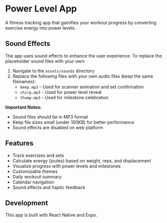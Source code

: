 # Power Level App

A fitness tracking app that gamifies your workout progress by converting exercise energy into power levels.

## Sound Effects

The app uses sound effects to enhance the user experience. To replace the placeholder sound files with your own:

1. Navigate to the `assets/sounds` directory
2. Replace the following files with your own audio files (keep the same filenames):
   - `beep.mp3` - Used for scanner animation and set confirmation
   - `chirp.mp3` - Used for power level reveal
   - `thump.mp3` - Used for milestone celebration

**Important Notes:**
- Sound files should be in MP3 format
- Keep file sizes small (under 100KB) for better performance
- Sound effects are disabled on web platform

## Features

- Track exercises and sets
- Calculate energy (joules) based on weight, reps, and displacement
- Visualize progress with power levels and milestones
- Customizable themes
- Daily workout summary
- Calendar navigation
- Sound effects and haptic feedback

## Development

This app is built with React Native and Expo.